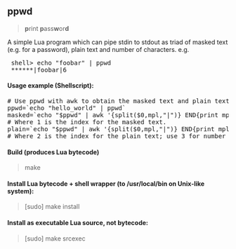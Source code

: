 ## ppwd
> **p**rint **p**ass**w**or**d**

A simple Lua program which can pipe stdin to stdout as triad of masked text (e.g. for a password), plain text and number of characters.
e.g.
<pre>
 shell> echo "foobar" | ppwd
 ******|foobar|6
</pre>

#### Usage example (Shellscript):

<pre>
# Use ppwd with awk to obtain the masked text and plain text for use in other processes.
ppwd=`echo "hello_world" | ppwd`
masked=`echo "$ppwd" | awk '{split($0,mpl,"|")} END{print mpl[1]}'`
# Where 1 is the index for the masked text.
plain=`echo "$ppwd" | awk '{split($0,mpl,"|")} END{print mpl[2]}'`
# Where 2 is the index for the plain text; use 3 for number of characters.
</pre>

#### Build (produces Lua bytecode)

>make

#### Install Lua bytecode + shell wrapper (to /usr/local/bin on Unix-like system):

> [sudo] make install

#### Install as executable Lua source, not bytecode:

> [sudo] make srcexec
